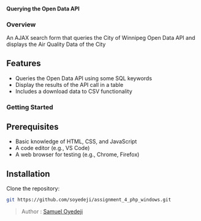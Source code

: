 #### Querying the Open Data API

### Overview

 An AJAX search form that queries the City of Winnipeg Open Data API and displays the Air Quality Data of the City

## Features


- Queries the Open Data API using some SQL keywords
- Display the results of the API call in a table
- Includes a download data to CSV functionality

### Getting Started

## Prerequisites
- Basic knowledge of HTML, CSS, and JavaScript
- A code editor (e.g., VS Code)
- A web browser for testing (e.g., Chrome, Firefox)

## Installation

Clone the repository:

```sh
git https://github.com/soyedeji/assignment_4_php_windows.git
```


> Author : [Samuel Oyedeji](https://github.com/soyedeji)
